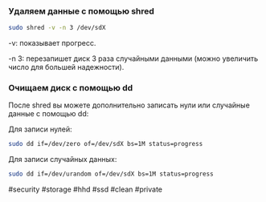 ### Удаляем данные с помощью shred

~~~~bash
sudo shred -v -n 3 /dev/sdX
~~~~

-v: показывает прогресс.

-n 3: перезапишет диск 3 раза случайными данными (можно увеличить число для большей надежности).


### Очищаем диск с помощью dd

После shred вы можете дополнительно записать нули или случайные данные с помощью dd:


Для записи нулей:
~~~~bash
sudo dd if=/dev/zero of=/dev/sdX bs=1M status=progress
~~~~

Для записи случайных данных:
~~~~bash
sudo dd if=/dev/urandom of=/dev/sdX bs=1M status=progress
~~~~

#security #storage #hhd #ssd #clean #private